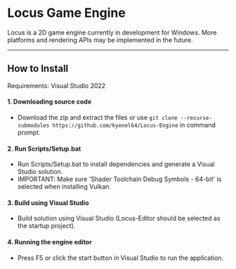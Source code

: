 # Locus Game Engine
Locus is a 2D game engine currently in development for Windows. More platforms and rendering APIs may be implemented in the future.
***
## How to Install

Requirements: Visual Studio 2022

#### 1. Downloading source code
- Download the zip and extract the files or use `git clone --recurse-submodules https://github.com/kyenel64/Locus-Engine` in command prompt.

#### 2. Run Scripts/Setup.bat
- Run Scripts/Setup.bat to install dependencies and generate a Visual Studio solution.
- IMPORTANT: Make sure 'Shader Toolchain Debug Symbols - 64-bit' is selected when installing Vulkan.

#### 3. Build using Visual Studio
- Build solution using Visual Studio (Locus-Editor should be selected as the startup project).

#### 4. Running the engine editor
- Press F5 or click the start button in Visual Studio to run the application.
